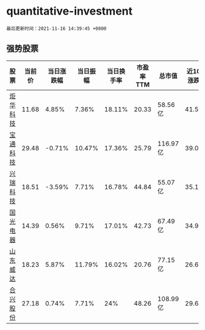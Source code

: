 # quantitative-investment

`最后更新时间：2021-11-16 14:39:45 +0800`

## 强势股票

|股票|当前价|当日涨跌幅|当日振幅|当日换手率|市盈率TTM|总市值|近10日涨跌幅|
|----|----|----|----|----|----|----|----|
|[炬华科技](https://xueqiu.com/S/SZ300360)|11.68|4.85%|7.36%|18.11%|20.33|58.56亿|41.58%|
|[宝通科技](https://xueqiu.com/S/SZ300031)|29.48|-0.71%|10.47%|17.36%|25.79|116.97亿|39.06%|
|[兴瑞科技](https://xueqiu.com/S/SZ002937)|18.51|-3.59%|7.71%|16.78%|44.84|55.07亿|35.11%|
|[国光电器](https://xueqiu.com/S/SZ002045)|14.39|0.56%|9.71%|17.01%|42.73|67.49亿|34.99%|
|[山东威达](https://xueqiu.com/S/SZ002026)|18.23|5.87%|11.79%|16.02%|20.76|77.15亿|26.6%|
|[合兴股份](https://xueqiu.com/S/SH605005)|27.18|0.74%|7.71%|24%|48.26|108.99亿|29.61%|
